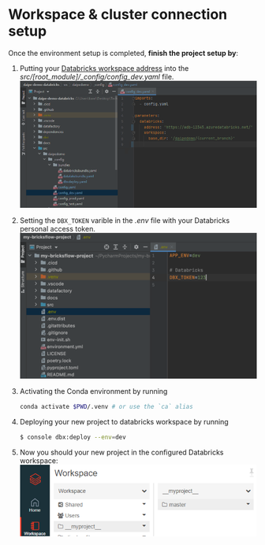# Workspace & cluster connection setup

Once the environment setup is completed, **finish the project setup by**:

1. Putting your [Databricks workspace address](https://docs.databricks.com/dev-tools/databricks-connect.html#step-2-configure-connection-properties) into the *src/[root_module]/_config/config_dev.yaml* file.
![](images/bricks_config.png)

2. Setting the `DBX_TOKEN` varible in the *.env* file with your Databricks personal access token.
![](images/bricks_env_file.png)

3. Activating the Conda environment by running
   ```bash
   conda activate $PWD/.venv # or use the `ca` alias
   ```

4. Deploying your new project to databricks workspace by running
   ```bash
   $ console dbx:deploy --env=dev
   ```

5. Now you should your new project in the configured Databricks workspace: ![](images/pushed_project.png)
